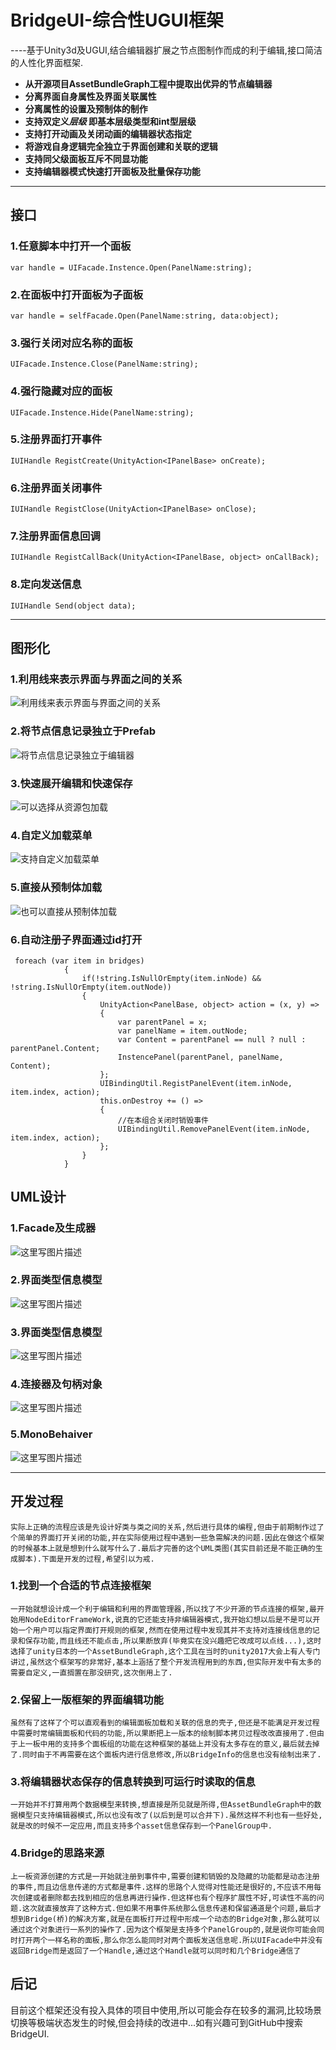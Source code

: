 BridgeUI-综合性UGUI框架
=====================

----基于Unity3d及UGUI,结合编辑器扩展之节点图制作而成的利于编辑,接口简洁的人性化界面框架.

- **从开源项目AssetBundleGraph工程中提取出优异的节点编辑器**
- **分离界面自身属性及界面关联属性**
- **分离属性的设置及预制体的制作**
- **支持双定义*层级* 即基本层级类型和int型层级**
- **支持打开动画及关闭动画的编辑器状态指定**
- **将游戏自身逻辑完全独立于界面创建和关联的逻辑**
- **支持同父级面板互斥不同显功能**
- **支持编辑器模式快速打开面板及批量保存功能**

-------------------
## 接口

### 1.任意脚本中打开一个面板
```
var handle = UIFacade.Instence.Open(PanelName:string);
```
### 2.在面板中打开面板为子面板
```
var handle = selfFacade.Open(PanelName:string, data:object);
```
### 3.强行关闭对应名称的面板
```
UIFacade.Instence.Close(PanelName:string);
```
### 4.强行隐藏对应的面板
```
UIFacade.Instence.Hide(PanelName:string);
```
### 5.注册界面打开事件
```
IUIHandle RegistCreate(UnityAction<IPanelBase> onCreate);
```
### 6.注册界面关闭事件
```
IUIHandle RegistClose(UnityAction<IPanelBase> onClose);
```
### 7.注册界面信息回调
```
IUIHandle RegistCallBack(UnityAction<IPanelBase, object> onCallBack);
```
### 8.定向发送信息
```
IUIHandle Send(object data);
```
----------
## 图形化
### 1.利用线来表示界面与界面之间的关系
![利用线来表示界面与界面之间的关系](Pics/5.png)
### 2.将节点信息记录独立于Prefab
![将节点信息记录独立于编辑器](Pics/4.png)
### 3.快速展开编辑和快速保存
![可以选择从资源包加载](Pics/1.png)
### 4.自定义加载菜单
![支持自定义加载菜单](Pics/2.png)
### 5.直接从预制体加载
![也可以直接从预制体加载](Pics/3.png)
### 6.自动注册子界面通过id打开
```
 foreach (var item in bridges)
            {
                if(!string.IsNullOrEmpty(item.inNode) && !string.IsNullOrEmpty(item.outNode))
                {
                    UnityAction<PanelBase, object> action = (x, y) =>
                    {
                        var parentPanel = x;
                        var panelName = item.outNode;
                        var Content = parentPanel == null ? null : parentPanel.Content;
                        InstencePanel(parentPanel, panelName, Content);
                    };
                    UIBindingUtil.RegistPanelEvent(item.inNode, item.index, action);
                    this.onDestroy += () =>
                    {
                        //在本组合关闭时销毁事件
                        UIBindingUtil.RemovePanelEvent(item.inNode, item.index, action);
                    };
                }
            }
```

## UML设计
### 1.Facade及生成器
![这里写图片描述](http://img.blog.csdn.net/20171130154610208?watermark/2/text/aHR0cDovL2Jsb2cuY3Nkbi5uZXQvdGFua2VyaHVudGVy/font/5a6L5L2T/fontsize/400/fill/I0JBQkFCMA==/dissolve/70/gravity/SouthEast)
### 2.界面类型信息模型
![这里写图片描述](http://img.blog.csdn.net/20171130153029930?watermark/2/text/aHR0cDovL2Jsb2cuY3Nkbi5uZXQvdGFua2VyaHVudGVy/font/5a6L5L2T/fontsize/400/fill/I0JBQkFCMA==/dissolve/70/gravity/SouthEast)
### 3.界面类型信息模型
![这里写图片描述](http://img.blog.csdn.net/20171130153058811?watermark/2/text/aHR0cDovL2Jsb2cuY3Nkbi5uZXQvdGFua2VyaHVudGVy/font/5a6L5L2T/fontsize/400/fill/I0JBQkFCMA==/dissolve/70/gravity/SouthEast)
### 4.连接器及句柄对象
![这里写图片描述](http://img.blog.csdn.net/20171130162312690?watermark/2/text/aHR0cDovL2Jsb2cuY3Nkbi5uZXQvdGFua2VyaHVudGVy/font/5a6L5L2T/fontsize/400/fill/I0JBQkFCMA==/dissolve/70/gravity/SouthEast)
### 5.MonoBehaiver
![这里写图片描述](http://img.blog.csdn.net/20171130172145613?watermark/2/text/aHR0cDovL2Jsb2cuY3Nkbi5uZXQvdGFua2VyaHVudGVy/font/5a6L5L2T/fontsize/400/fill/I0JBQkFCMA==/dissolve/70/gravity/SouthEast)


----------
## 开发过程
    实际上正确的流程应该是先设计好类与类之间的关系,然后进行具体的编程,但由于前期制作过了个简单的界面打开关闭的功能,并在实际使用过程中遇到一些急需解决的问题.因此在做这个框架的时候基本上就是想到什么就写什么了.最后才完善的这个UML类图(其实目前还是不能正确的生成脚本).下面是开发的过程,希望引以为戒.
### 1.找到一个合适的节点连接框架
    一开始就想设计成一个利于编辑和利用的界面管理器,所以找了不少开源的节点连接的框架,最开始用NodeEditorFrameWork,说真的它还能支持非编辑器模式,我开始幻想以后是不是可以开始一个用户可以指定界面打开规则的框架,然而在使用过程中发现其并不支持对连接线信息的记录和保存功能,而且线还不能点击,所以果断放弃(毕竟实在没兴趣把它改成可以点线...),这时选择了unity日本的一个AssetBundleGraph,这个工具在当时的unity2017大会上有人专门讲过,虽然这个框架写的非常好,基本上涵括了整个开发流程用到的东西,但实际开发中有太多的需要自定义,一直搁置在那没研究,这次倒用上了.
### 2.保留上一版框架的界面编辑功能
    虽然有了这样了个可以直观看到的编辑面板加载和关联的信息的壳子,但还是不能满足开发过程中需要时常编辑面板和代码的功能,所以果断把上一版本的绘制脚本拷贝过程改改直接用了.但由于上一板中用的支持多个面板组的功能在这种框架的基础上并没有太多存在的意义,最后就去掉了.同时由于不再需要在这个面板内进行信息修改,所以BridgeInfo的信息也没有绘制出来了.
### 3.将编辑器状态保存的信息转换到可运行时读取的信息
    一开始并不打算用两个数据模型来转换,想直接是所见就是所得,但AssetBundleGraph中的数据模型只支持编辑器模式,所以也没有改了(以后到是可以合并下).虽然这样不利也有一些好处,就是改的时候不一定应用,而且支持多个asset信息保存到一个PanelGroup中.
### 4.Bridge的思路来源
    上一板资源创建的方式是一开始就注册到事件中,需要创建和销毁的及隐藏的功能都是动态注册的事件,而且边信息传递的方式都是事件.这样的思路个人觉得对性能还是很好的,不应该不用每次创建或者删除都去找到相应的信息再进行操作.但这样也有个程序扩展性不好,可读性不高的问题.这次就直接放弃了这种方式.但如果不用事件系统那么信息传递和保留通道是个问题,最后才想到Bridge(桥)的解决方案,就是在面板打开过程中形成一个动态的Bridge对象,那么就可以通过这个对象进行一系列的操作了.因为这个框架是支持多个PanelGroup的,就是说你可能会同时打开两个一样名称的面板,那么你怎么能同时对两个面板发送信息呢.所以UIFacade中并没有返回Bridge而是返回了一个Handle,通过这个Handle就可以同时和几个Bridge通信了

## 后记
目前这个框架还没有投入具体的项目中使用,所以可能会存在较多的漏洞,比较场景切换等极端状态发生的时候,但会持续的改进中...如有兴趣可到GitHub中搜索BridgeUI.
